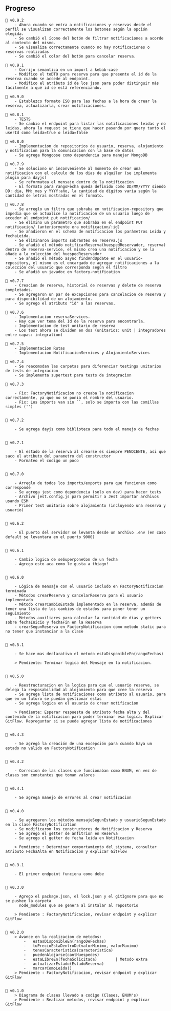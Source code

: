 ## Progreso

    🔳 v0.9.2
        - Ahora cuando se entra a notificaciones y reservas desde el perfil se visualizan correctamente los botones según la opción elegida.
        - Se cambió el ícono del botón de filtrar notificaciones a acorde al contexto del mismo.
        - Se visualiza correctamente cuando no hay notificaciones o reservas realizadas
        - Se cambió el color del botón para cancelar reserva.

    🔳 v0.9.1
        - Corrijo semantica en un import a kebab-case
        - Modifico el toDTO para reserva para que presente el id de la reserva cuando se accede al endpoint.
        - Modifico el atributo id de los json para poder distinguir más fácilmente a qué id se está referenciando.

    🔳 v0.9.0
        - Establezco formato ISO para las fechas a la hora de crear la reserva, actualizarla, crear notificaciones.

    🔳 v0.8.1
        - TESTS
        - Se cambio el endpoint para listar las notificaciones leidas y no leidas, ahora la request se tiene que hacer pasando por query tanto el userId como leida=true o leida=false

    🔳 v0.8.0
        - Implementacion de repositorios de usuario, reserva, alojamiento y notificacion para la comunicacion con la base de datos
        - Se agrega Mongoose como dependencia para manejar MongoDB

    🔳 v0.7.9
        - Se soluciono un inconveniente al momento de crear una notificacion con el calculo de los dias de alquiler (se implementa plugin para dayjs)
        - Se reformatea el mensaje dentro de la notificacion
        - El formato para rangoFecha queda definido como DD/MM/YYYY siendo DD: dia, MM: mes y YYYY:año, la cantidad de dígitos varía según la cantidad de letras mostradas en el formato.

    🔳 v0.7.8
        - Se arreglo un filtro que sobraba en notificacion-repository que impedia que se actualice la notificacion de un usuario luego de acceder al endpoint put notificacion/
        - Se elimino un parametro que sobraba en el endpoint PUT notificacion/ (anteriormente era notificacion/:id)
        - Se añadieron en el schema de notificacion los parámetros Leida y fechaLeida.
        - Se eliminaron imports sobrantes en reserva.js
        - Se añadió el método notificarReserva(huespedReservador, reserva) dentro de reserva-service, el mismo crea una notificacion y se la añade a la colección del huespedReservador
        - Se añadió el método async findAndUpdate en el usuario-repository, el mismo es el encargado de agregar notificaciones a la colección del usuario que corresponda según el filtro
        - Se añadió un javadoc en factory-notification

    🔳 v0.7.7
        - Creacion de reserva, historial de reservas y delete de reserva completados.
        - Se agregaron un par de excepciones para cancelacion de reserva y para disponibilidad de un alojamiento.
        - Se agrego el atributo "id" a las reservas.

    🔳 v0.7.6
        - Implementacion reservaServices.
        - Hay que ver tema del Id de la reserva para encontrarla.
        - Implementacion de test unitario de reserva
        - Los test ahora se dividen en dos (unitarios: unit | integradores entre capas: integration)

    🔳 v0.7.5
        - Implementacion Rutas
        - Implementacion NotificacionServices y AlojamientoServices

    🔳 v0.7.4
        - Se reacomodan las carpetas para diferenciar testings unitarios de tests de integracion
        - Se implementa supertest para tests de integracion

    🔳 v0.7.3

        - Fix: FactoryNotificacion no creaba la notificacion correctamente, ya que no se ponia el nombre del usuario.
        - Fix: Los imports van sin ``, solo se importa con las comillas simples ('')


    🔳 v0.7.2

        - Se agrega dayjs como biblioteca para todo el manejo de fechas


    🔳 v0.7.1

        - El estado de la reserva al crearse es siempre PENDIENTE, asi que saco el atributo del parametro del constructor
        - Formateo el codigo un poco


    🔳 v0.7.0

        - Arreglo de todos los imports/exports para que funcionen como corresponde
        - Se agrega jest como dependencia (solo en dev) para hacer tests
        - Archivo jest.config.js para permitir a Jest importar archivos usando ESM
        - Primer test unitario sobre alojamiento (incluyendo una reserva y usuario)


    🔳 v0.6.2

        - El puerto del servidor se levanta desde un archivo .env (en caso default se levantara en el puerto 9000)


    🔳 v0.6.1

        - Cambio logica de seSuperponeCon de un fecha
        - Agrego esto aca como le gusta a thiago!


    🔳 v0.6.0

        - Lógica de mensaje con el usuario includo en FactoryNotificacion terminada
        - Métodos crearReserva y cancelarReserva para el usuario implementado
        - Método crearCambioEstado implementado en la reserva, además de tener una lista de los cambios de estados para poner tener un seguimiento
        - Metodos auxiliares para calcular la cantidad de dias y getters sobre fechaInicio y fechaFin en la Reserva
        - crearSegunReserva en FactoryNotificacion como metodo static para no tener que instanciar a la clase


    🔳 v0.5.1

        - Se hace mas declarativo el metodo estaDisponibleEn(rangoFechas)

        > Pendiente: Terminar logica del Mensaje en la notificacion.


    🔳 v0.5.0

        - Reestructuracion en la logica para que el usuario reserve, se delega la resposabilidad al alojamiento para que cree la reserva
        - Se agrega lista de notificaciones como atributo al usuario, para que en un futuro se puedan gestionar estas
        - Se agrega logica en el usuario de crear notificacion

        > Pendiente: Esperar respuesta de atributo fecha alta y del contenido de la notificacion para poder terminar esa logica. Explicar GitFlow. Repreguntar si se puede agregar lista de notificaciones


    🔳 v0.4.3

        - Se agregó la creación de una excepción para cuando haya un estado no válido en FactoryNotification


    🔳 v0.4.2

        - Correcion de las clases que funcionaban como ENUM, en vez de clases son constantes que toman valores


    🔳 v0.4.1

        - Se agrega manejo de errores al crear notificacion


    🔳 v0.4.0

        - Se agregaron los métodos mensajeSegunEstado y usuarioSegunEstado en la clase FactoryNotification
        - Se modificaron los constructores de Notificacion y Reserva
        - Se agrego el getter de anfitrion en Reserva
        - Se agrego el getter de fecha leida en Notificacion

        > Pendiente : Determinar comportamiento del sistema, consultar atributo FechaAlta en Notificacion y explicar GitFlow


    🔳 v0.3.1

        - El primer endpoint funciona como debe


    🔳 v0.3.0

        - Agrego el package.json, el lock.json y el gitIgnore para que no se pushee la carpeta
          node_modules que se genera al instalar al repostorio

        > Pendiente : FactoryNotificacion, revisar endpoint y explicar GitFlow


    🔳 v0.2.0
        > Avance en la realizacion de metodos:
            -   estasDisponibleEn(rangoDeFechas)
            -   tuPrecioEstaDentroDe(valorMinimo, valorMaximo)
            -   tenesCaracteristica(caracteristica)
            -   puedenAlojarse(cantHuespedes)
            -   estaLibreEn(fechaSolicitada)        | Metodo extra
            -   actualizarEstado(EstadoReserva)
            -   marcarComoLeida()
        > Pendiente : FactoryNotificacion, revisar endpoint y explicar GitFlow


    🔳 v0.1.0
        > Diagrama de clases llevado a codigo (Clases, ENUM's)
        > Pendiente : Realizar metodos, revisar endpoint y explicar GitFlow
